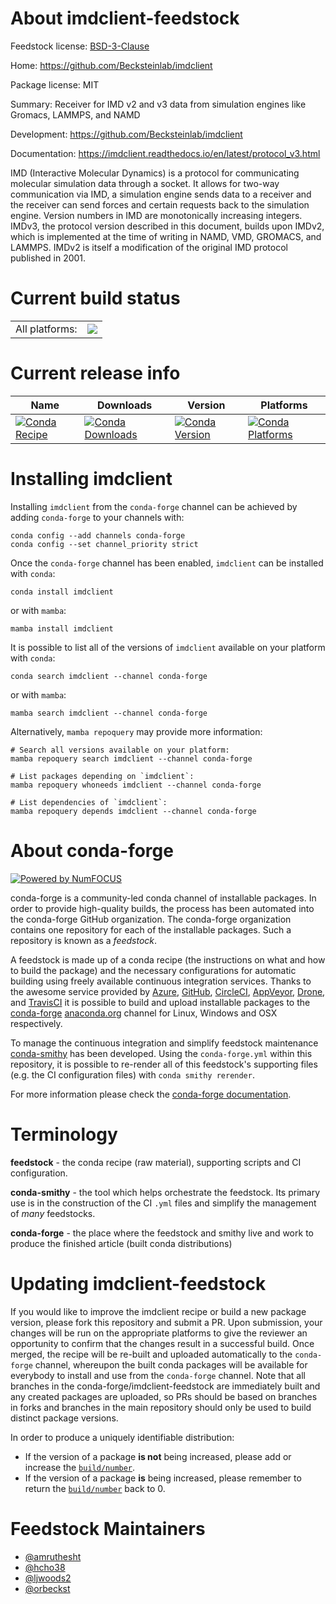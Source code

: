 About imdclient-feedstock
=========================

Feedstock license: [BSD-3-Clause](https://github.com/conda-forge/imdclient-feedstock/blob/main/LICENSE.txt)

Home: https://github.com/Becksteinlab/imdclient

Package license: MIT

Summary: Receiver for IMD v2 and v3 data from simulation engines like Gromacs, LAMMPS, and NAMD

Development: https://github.com/Becksteinlab/imdclient

Documentation: https://imdclient.readthedocs.io/en/latest/protocol_v3.html

IMD (Interactive Molecular Dynamics) is a protocol for communicating molecular simulation data through a socket.
It allows for two-way communication via IMD, a simulation engine sends data to a receiver and the receiver can send forces and certain requests back to the simulation engine.
Version numbers in IMD are monotonically increasing integers.
IMDv3, the protocol version described in this document, builds upon IMDv2, which is implemented at the time of writing in NAMD, VMD, GROMACS, and LAMMPS.
IMDv2 is itself a modification of the original IMD protocol published in 2001.


Current build status
====================


<table><tr><td>All platforms:</td>
    <td>
      <a href="https://dev.azure.com/conda-forge/feedstock-builds/_build/latest?definitionId=24463&branchName=main">
        <img src="https://dev.azure.com/conda-forge/feedstock-builds/_apis/build/status/imdclient-feedstock?branchName=main">
      </a>
    </td>
  </tr>
</table>

Current release info
====================

| Name | Downloads | Version | Platforms |
| --- | --- | --- | --- |
| [![Conda Recipe](https://img.shields.io/badge/recipe-imdclient-green.svg)](https://anaconda.org/conda-forge/imdclient) | [![Conda Downloads](https://img.shields.io/conda/dn/conda-forge/imdclient.svg)](https://anaconda.org/conda-forge/imdclient) | [![Conda Version](https://img.shields.io/conda/vn/conda-forge/imdclient.svg)](https://anaconda.org/conda-forge/imdclient) | [![Conda Platforms](https://img.shields.io/conda/pn/conda-forge/imdclient.svg)](https://anaconda.org/conda-forge/imdclient) |

Installing imdclient
====================

Installing `imdclient` from the `conda-forge` channel can be achieved by adding `conda-forge` to your channels with:

```
conda config --add channels conda-forge
conda config --set channel_priority strict
```

Once the `conda-forge` channel has been enabled, `imdclient` can be installed with `conda`:

```
conda install imdclient
```

or with `mamba`:

```
mamba install imdclient
```

It is possible to list all of the versions of `imdclient` available on your platform with `conda`:

```
conda search imdclient --channel conda-forge
```

or with `mamba`:

```
mamba search imdclient --channel conda-forge
```

Alternatively, `mamba repoquery` may provide more information:

```
# Search all versions available on your platform:
mamba repoquery search imdclient --channel conda-forge

# List packages depending on `imdclient`:
mamba repoquery whoneeds imdclient --channel conda-forge

# List dependencies of `imdclient`:
mamba repoquery depends imdclient --channel conda-forge
```


About conda-forge
=================

[![Powered by
NumFOCUS](https://img.shields.io/badge/powered%20by-NumFOCUS-orange.svg?style=flat&colorA=E1523D&colorB=007D8A)](https://numfocus.org)

conda-forge is a community-led conda channel of installable packages.
In order to provide high-quality builds, the process has been automated into the
conda-forge GitHub organization. The conda-forge organization contains one repository
for each of the installable packages. Such a repository is known as a *feedstock*.

A feedstock is made up of a conda recipe (the instructions on what and how to build
the package) and the necessary configurations for automatic building using freely
available continuous integration services. Thanks to the awesome service provided by
[Azure](https://azure.microsoft.com/en-us/services/devops/), [GitHub](https://github.com/),
[CircleCI](https://circleci.com/), [AppVeyor](https://www.appveyor.com/),
[Drone](https://cloud.drone.io/welcome), and [TravisCI](https://travis-ci.com/)
it is possible to build and upload installable packages to the
[conda-forge](https://anaconda.org/conda-forge) [anaconda.org](https://anaconda.org/)
channel for Linux, Windows and OSX respectively.

To manage the continuous integration and simplify feedstock maintenance
[conda-smithy](https://github.com/conda-forge/conda-smithy) has been developed.
Using the ``conda-forge.yml`` within this repository, it is possible to re-render all of
this feedstock's supporting files (e.g. the CI configuration files) with ``conda smithy rerender``.

For more information please check the [conda-forge documentation](https://conda-forge.org/docs/).

Terminology
===========

**feedstock** - the conda recipe (raw material), supporting scripts and CI configuration.

**conda-smithy** - the tool which helps orchestrate the feedstock.
                   Its primary use is in the construction of the CI ``.yml`` files
                   and simplify the management of *many* feedstocks.

**conda-forge** - the place where the feedstock and smithy live and work to
                  produce the finished article (built conda distributions)


Updating imdclient-feedstock
============================

If you would like to improve the imdclient recipe or build a new
package version, please fork this repository and submit a PR. Upon submission,
your changes will be run on the appropriate platforms to give the reviewer an
opportunity to confirm that the changes result in a successful build. Once
merged, the recipe will be re-built and uploaded automatically to the
`conda-forge` channel, whereupon the built conda packages will be available for
everybody to install and use from the `conda-forge` channel.
Note that all branches in the conda-forge/imdclient-feedstock are
immediately built and any created packages are uploaded, so PRs should be based
on branches in forks and branches in the main repository should only be used to
build distinct package versions.

In order to produce a uniquely identifiable distribution:
 * If the version of a package **is not** being increased, please add or increase
   the [``build/number``](https://docs.conda.io/projects/conda-build/en/latest/resources/define-metadata.html#build-number-and-string).
 * If the version of a package **is** being increased, please remember to return
   the [``build/number``](https://docs.conda.io/projects/conda-build/en/latest/resources/define-metadata.html#build-number-and-string)
   back to 0.

Feedstock Maintainers
=====================

* [@amruthesht](https://github.com/amruthesht/)
* [@hcho38](https://github.com/hcho38/)
* [@ljwoods2](https://github.com/ljwoods2/)
* [@orbeckst](https://github.com/orbeckst/)

